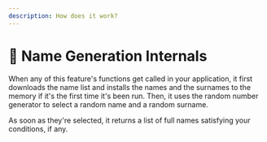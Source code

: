 ```yaml
---
description: How does it work?
---
```


# 👥 Name Generation Internals

When any of this feature's functions get called in your application, it first downloads the name list and installs the names and the surnames to the memory if it's the first time it's been run. Then, it uses the random number generator to select a random name and a random surname.

As soon as they're selected, it returns a list of full names satisfying your conditions, if any.
